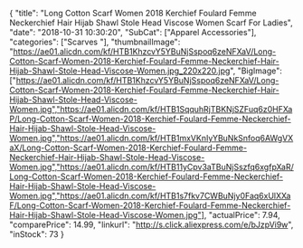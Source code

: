 {
	"title": "Long Cotton Scarf Women 2018 Kerchief Foulard Femme Neckerchief Hair Hijab Shawl Stole Head Viscose Women Scarf For Ladies",
	"date": "2018-10-31 10:30:20",
	"SubCat": ["Apparel Accessories"],
	"categories": ["Scarves "],
	"thumbnailImage": "https://ae01.alicdn.com/kf/HTB1KhzcvY5YBuNjSspoq6zeNFXaV/Long-Cotton-Scarf-Women-2018-Kerchief-Foulard-Femme-Neckerchief-Hair-Hijab-Shawl-Stole-Head-Viscose-Women.jpg_220x220.jpg",
	"BigImage": ["https://ae01.alicdn.com/kf/HTB1KhzcvY5YBuNjSspoq6zeNFXaV/Long-Cotton-Scarf-Women-2018-Kerchief-Foulard-Femme-Neckerchief-Hair-Hijab-Shawl-Stole-Head-Viscose-Women.jpg","https://ae01.alicdn.com/kf/HTB1SqquhRjTBKNjSZFuq6z0HFXaP/Long-Cotton-Scarf-Women-2018-Kerchief-Foulard-Femme-Neckerchief-Hair-Hijab-Shawl-Stole-Head-Viscose-Women.jpg","https://ae01.alicdn.com/kf/HTB1mxVKnIyYBuNkSnfoq6AWgVXaX/Long-Cotton-Scarf-Women-2018-Kerchief-Foulard-Femme-Neckerchief-Hair-Hijab-Shawl-Stole-Head-Viscose-Women.jpg","https://ae01.alicdn.com/kf/HTB11yCpv3aTBuNjSszfq6xgfpXaR/Long-Cotton-Scarf-Women-2018-Kerchief-Foulard-Femme-Neckerchief-Hair-Hijab-Shawl-Stole-Head-Viscose-Women.jpg","https://ae01.alicdn.com/kf/HTB1s7fkv7CWBuNjy0Faq6xUlXXaF/Long-Cotton-Scarf-Women-2018-Kerchief-Foulard-Femme-Neckerchief-Hair-Hijab-Shawl-Stole-Head-Viscose-Women.jpg"],
	"actualPrice": 7.94,
	"comparePrice": 14.99,
	"linkurl": "http://s.click.aliexpress.com/e/bJzpVi9w",
	"inStock": 73
}
